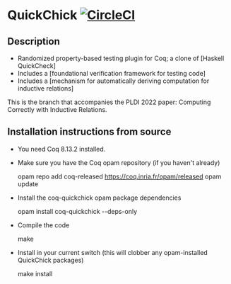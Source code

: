 QuickChick [![CircleCI](https://circleci.com/gh/QuickChick/QuickChick.svg?style=svg)](https://circleci.com/gh/QuickChick/QuickChick)
==========

## Description
 
- Randomized property-based testing plugin for Coq; a clone of [Haskell QuickCheck]
- Includes a [foundational verification framework for testing code]
- Includes a [mechanism for automatically deriving computation for inductive relations]

This is the branch that accompanies the PLDI 2022 paper: Computing Correctly with Inductive Relations.

## Installation instructions from source

- You need Coq 8.13.2 installed.
- Make sure you have the Coq opam repository (if you haven't already)

    opam repo add coq-released https://coq.inria.fr/opam/released
    opam update

- Install the coq-quickchick opam package dependencies

    opam install coq-quickchick --deps-only

- Compile the code

    make

- Install in your current switch (this will clobber any opam-installed QuickChick packages)
    
    make install

